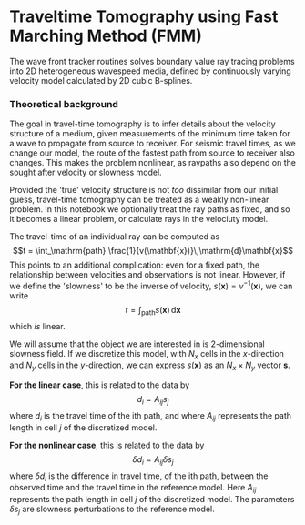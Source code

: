 # Traveltime Tomography using Fast Marching Method (FMM)

<!-- Please write anything you'd like to explain about the forward problem here -->

The wave front tracker routines solves boundary value ray tracing problems into 2D heterogeneous wavespeed media, defined by continuously varying velocity model calculated by 2D cubic B-splines.

### Theoretical background

The goal in travel-time tomography is to infer details about the velocity structure of a medium, given measurements of the minimum time taken for a wave to propagate from source to receiver. For seismic travel times, as we change our model, the route of the fastest path from source to receiver also changes. This makes the problem nonlinear, as raypaths also depend on the sought after velocity or slowness model. 

Provided the 'true' velocity structure is not *too* dissimilar from our initial guess, travel-time tomography can be treated as a weakly non-linear problem. In this notebook we optionally treat the ray paths as fixed, and so it becomes a linear problem, or calculate rays in the velociuty model.

The travel-time of an individual ray can be computed as $$t = \int_\mathrm{path} \frac{1}{v(\mathbf{x})}\,\mathrm{d}\mathbf{x}$$
This points to an additional complication: even for a fixed path, the relationship between velocities and observations is not linear. However, if we define the 'slowness' to be the inverse of velocity, $s(\mathbf{x}) = v^{-1}(\mathbf{x})$, we can write
$$t = \int_\mathrm{path} {s(\mathbf{x})}\,\mathrm{d}\mathbf{x}$$
which *is* linear.


We will assume that the object we are interested in is 2-dimensional slowness field. If we discretize this model, with $N_x$ cells in the $x$-direction and $N_y$ cells in the $y$-direction, we can express $s(\mathbf{x})$ as an $N_x \times N_y$ vector $\boldsymbol{s}$. 

**For the linear case**, this is related to the data by
$$d_i = A_{ij}s_j $$
where $d_i$ is the travel time of the ith path, and where $A_{ij}$ represents the path length in cell $j$ of the discretized model.

**For the nonlinear case**, this is related to the data by
$$\delta d_i = A_{ij}\delta s_j $$
where $\delta d_i$ is the difference in travel time, of the ith path, between the observed time and the travel time in the reference model. Here $A_{ij}$ represents the path length in cell $j$ of the discretized model. The parameters $\delta s_j$ are slowness perturbations to the reference model.


<!-- ## Getting started

To complete this contribution, here are some ideas on what to do next:

- [ ] **Modify [README.md](README.md)**. Document anything you'd like to add for this problem
  (in this README.md file). Some recommended parts include:
   - What this test problem is about
   - What you would recommend inversion practitioners to notice
   - etc.
- [ ] **Modify [LICENCE](LICENCE)**. The default one we've used is a 2-clauss BSD licence. 
   Feel free to replace the content with a licence that suits you best.
- [ ] **Write code in [fmm_tomography.py](fmm_tomography.py) (and [\_\_init\_\_.py](__init__.py) if
   necessary)**. Some basic functions have been defined in the template - these are the
   standard interface we'd like to enforce in Espresso. You'll see
   clearly some functionalities that are required to implement and others that are
   optional.
   - If you would like to load data from files, please use our 
     [utility functions](https://cofi-espresso.readthedocs.io/en/latest/user_guide/api/generated/cofi_espresso.utils.html) 
     to get absoluate path before calling your load function.
- [ ] **Validate and build your contribution locally**. We have seperate scripts for 
   validation and packaging. Check 
   [how to test building your contribution](README.md#how-to-test-building-your-contribution-with-cofi-espresso) 
   for details.
- [ ] **Delete / comment out these initial instructions**. They are for your own reference
   so feel free to delete them or comment them out once you've finished the above
   checklist. -->

